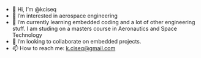 - 👋 Hi, I’m @kciseq
- 👀 I’m interested in aerospace engineering
- 🌱 I’m currently learning embedded coding and a lot of other engineering stuff. I am studing on a masters course in Aeronautics and Space Technology 
- 💞️ I’m looking to collaborate on embedded projects.
- 📫 How to reach me: k.ciseq@gmail.com

<!---
kciseq/kciseq is a ✨ special ✨ repository because its `README.md` (this file) appears on your GitHub profile.
You can click the Preview link to take a look at your changes.
--->
